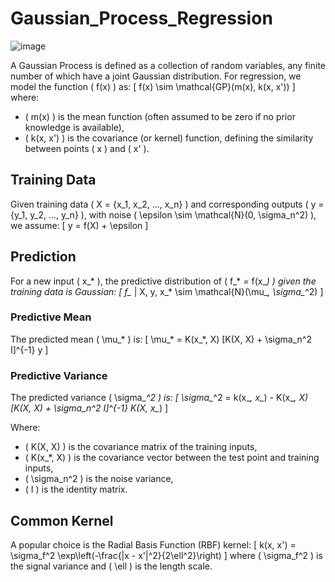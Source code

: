# Gaussian_Process_Regression

![image](https://github.com/user-attachments/assets/ed1ec577-7085-4695-857c-14b2bbacfd41)

A Gaussian Process is defined as a collection of random variables, any finite number of which have a joint Gaussian distribution. For regression, we model the function \( f(x) \) as:
\[
f(x) \sim \mathcal{GP}(m(x), k(x, x'))
\]
where:
- \( m(x) \) is the mean function (often assumed to be zero if no prior knowledge is available),
- \( k(x, x') \) is the covariance (or kernel) function, defining the similarity between points \( x \) and \( x' \).

## Training Data
Given training data \( X = \{x_1, x_2, ..., x_n\} \) and corresponding outputs \( y = \{y_1, y_2, ..., y_n\} \), with noise \( \epsilon \sim \mathcal{N}(0, \sigma_n^2) \), we assume:
\[
y = f(X) + \epsilon
\]

## Prediction
For a new input \( x_* \), the predictive distribution of \( f_* = f(x_*) \) given the training data is Gaussian:
\[
f_* | X, y, x_* \sim \mathcal{N}(\mu_*, \sigma_*^2)
\]

### Predictive Mean
The predicted mean \( \mu_* \) is:
\[
\mu_* = K(x_*, X) [K(X, X) + \sigma_n^2 I]^{-1} y
\]

### Predictive Variance
The predicted variance \( \sigma_*^2 \) is:
\[
\sigma_*^2 = k(x_*, x_*) - K(x_*, X) [K(X, X) + \sigma_n^2 I]^{-1} K(X, x_*)
\]

Where:
- \( K(X, X) \) is the covariance matrix of the training inputs,
- \( K(x_*, X) \) is the covariance vector between the test point and training inputs,
- \( \sigma_n^2 \) is the noise variance,
- \( I \) is the identity matrix.

## Common Kernel
A popular choice is the Radial Basis Function (RBF) kernel:
\[
k(x, x') = \sigma_f^2 \exp\left(-\frac{\|x - x'\|^2}{2\ell^2}\right)
\]
where \( \sigma_f^2 \) is the signal variance and \( \ell \) is the length scale.
